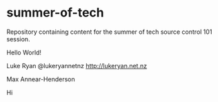 summer-of-tech
==============

Repository containing content for the summer of tech source control 101 session.

Hello World!

Luke Ryan @lukeryannetnz http://lukeryan.net.nz

Max Annear-Henderson


Hi
